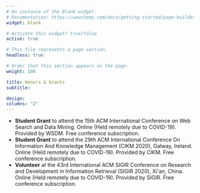 ```yaml
---
# An instance of the Blank widget.
# Documentation: https://wowchemy.com/docs/getting-started/page-builder/
widget: blank

# Activate this widget? true/false
active: true

# This file represents a page section.
headless: true

# Order that this section appears on the page.
weight: 100

title: Honors & Grants
subtitle:

design:
columns: "2"
---
```


- **Student Grant** to attend the 15th ACM International Conference on Web Search and Data Mining. Online (Held remotely due to COVID-19). Provided by WSDM. Free conference subscription.
- **Student Grant** to attend the 29th ACM International Conference On Information And Knowledge Management (CIKM 2020), Galway, Ireland. Online (Held remotely due to COVID-19). Provided by CIKM. Free conference subscription.
- **Volunteer** at the 43rd International ACM SIGIR Conference on Research and Development in Information Retrieval (SIGIR 2020), Xi'an, China. Online (Held remotely due to COVID-19). Provided by SIGIR. Free conference subscription.
